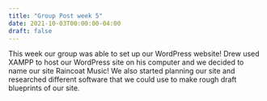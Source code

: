 ```yaml
---
title: "Group Post week 5"
date: 2021-10-03T00:00:00-04:00
draft: false
---
```


This week our group was able to set up our WordPress website! Drew used XAMPP to host our WordPress site on his computer and we decided to name our site Raincoat Music! We also started planning our site and researched different software that we could use to make rough draft blueprints of our site. 
